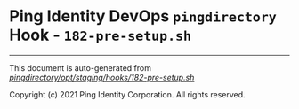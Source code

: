 
# Ping Identity DevOps `pingdirectory` Hook - `182-pre-setup.sh`

---
This document is auto-generated from _[pingdirectory/opt/staging/hooks/182-pre-setup.sh](https://github.com/pingidentity/pingidentity-docker-builds/blob/master/pingdirectory/opt/staging/hooks/182-pre-setup.sh)_

Copyright (c) 2021 Ping Identity Corporation. All rights reserved.
